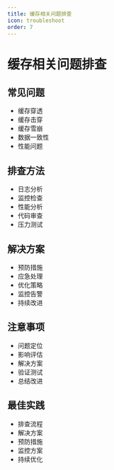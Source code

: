```yaml
---
title: 缓存相关问题排查
icon: troubleshoot
order: 7
---
```


# 缓存相关问题排查

## 常见问题
- 缓存穿透
- 缓存击穿
- 缓存雪崩
- 数据一致性
- 性能问题

## 排查方法
- 日志分析
- 监控检查
- 性能分析
- 代码审查
- 压力测试

## 解决方案
- 预防措施
- 应急处理
- 优化策略
- 监控告警
- 持续改进

## 注意事项
- 问题定位
- 影响评估
- 解决方案
- 验证测试
- 总结改进

## 最佳实践
- 排查流程
- 解决方案
- 预防措施
- 监控方案
- 持续优化
